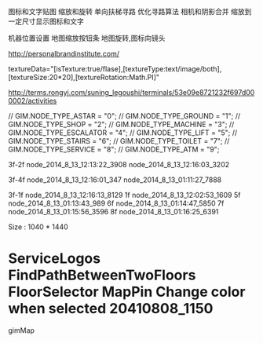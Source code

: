 图标和文字贴图
缩放和旋转
单向扶梯寻路
优化寻路算法
相机和阴影合并
缩放到一定尺寸显示图标和文字

机器位置设置
地图缩放按钮条
地图旋转,图标向镜头

http://personalbrandinstitute.com/

<path nodeId="node_2014_8_29_10:39:27_4316" nodeTypeId="2" bindNodeIds="" nodePosition="-261.78,166.68" textureData="" bindShopId="31_A074" fill="#95C793" deep="20" d="M-523.557,155.072 L-487.709,155.072 L-488.359,178.29 L-514.92,178.29 L-514.92,172.345 L-523.557,172.345Z"/>

textureData="[isTexture:true/flase],[textureType:text/image/both],[textureSize:20*20],[textureRotation:Math.PI]"


http://terms.rongyi.com/suning_legoushi/terminals/53e09e8721232f697d000002/activities

//    GIM.NODE_TYPE_ASTAR 		= "0";
//    GIM.NODE_TYPE_GROUND 	= "1";
//    GIM.NODE_TYPE_SHOP 		= "2";
//    GIM.NODE_TYPE_MACHINE	= "3";
//    GIM.NODE_TYPE_ESCALATOR 	= "4";
//    GIM.NODE_TYPE_LIFT 		= "5";
//    GIM.NODE_TYPE_STAIRS        	= "6";
//    GIM.NODE_TYPE_TOILET		= "7";
//    GIM.NODE_TYPE_SERVICE	= "8";
//    GIM.NODE_TYPE_ATM   		= "9";

3f-2f
node_2014_8_13_12:13:22_3908
node_2014_8_13_12:16:03_3202

3f-4f
node_2014_8_13_12:16:01_347
node_2014_8_13_01:11:27_7888

3f-1f	node_2014_8_13_12:16:13_8129
1f	node_2014_8_13_12:02:53_1609
5f	node_2014_8_13_01:13:43_989
6f	node_2014_8_13_01:14:47_5850
7f	node_2014_8_13_01:15:56_3596
8f	node_2014_8_13_01:16:25_6391


Size : 1040 * 1440

ServiceLogos
FindPathBetweenTwoFloors
FloorSelector
MapPin
Change color when selected
20410808_1150
======

gimMap
